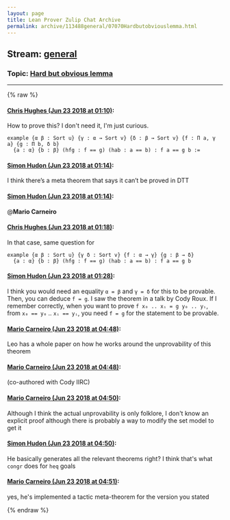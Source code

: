 ```yaml
---
layout: page
title: Lean Prover Zulip Chat Archive 
permalink: archive/113488general/07070Hardbutobviouslemma.html
---
```


## Stream: [general](index.html)
### Topic: [Hard but obvious lemma](07070Hardbutobviouslemma.html)

---


{% raw %}
#### [ Chris Hughes (Jun 23 2018 at 01:10)](https://leanprover.zulipchat.com/#narrow/stream/113488-general/topic/Hard%20but%20obvious%20lemma/near/128498549):
How to prove this? I don't need it, I'm just curious.
```lean
example {α β : Sort u} {γ : α → Sort v} {δ : β → Sort v} {f : Π a, γ a} {g : Π b, δ b}
  {a : α} {b : β} (hfg : f == g) (hab : a == b) : f a == g b :=
```

#### [ Simon Hudon (Jun 23 2018 at 01:14)](https://leanprover.zulipchat.com/#narrow/stream/113488-general/topic/Hard%20but%20obvious%20lemma/near/128498682):
I think there’s a meta theorem that says it can’t be proved in DTT

#### [ Simon Hudon (Jun 23 2018 at 01:14)](https://leanprover.zulipchat.com/#narrow/stream/113488-general/topic/Hard%20but%20obvious%20lemma/near/128498686):
@**Mario Carneiro**

#### [ Chris Hughes (Jun 23 2018 at 01:18)](https://leanprover.zulipchat.com/#narrow/stream/113488-general/topic/Hard%20but%20obvious%20lemma/near/128498834):
In that case, same question for
```lean
example {α β : Sort u} {γ δ : Sort v} {f : α → γ} {g : β → δ}
  {a : α} {b : β} (hfg : f == g) (hab : a == b) : f a == g b
```

#### [ Simon Hudon (Jun 23 2018 at 01:28)](https://leanprover.zulipchat.com/#narrow/stream/113488-general/topic/Hard%20but%20obvious%20lemma/near/128499127):
I think you would need an equality `α = β` and `γ = δ`  for this to be provable. Then, you can deduce `f = g`. I saw the theorem in a talk by Cody Roux. If I remember correctly, when you want to prove `f x₀ .. xᵢ = g y₀ .. yᵢ`, from `x₀ == y₀` .. `xᵢ == yᵢ`, you need `f = g` for the statement to be provable.

#### [ Mario Carneiro (Jun 23 2018 at 04:48)](https://leanprover.zulipchat.com/#narrow/stream/113488-general/topic/Hard%20but%20obvious%20lemma/near/128505009):
Leo has a whole paper on how he works around the unprovability of this theorem

#### [ Mario Carneiro (Jun 23 2018 at 04:48)](https://leanprover.zulipchat.com/#narrow/stream/113488-general/topic/Hard%20but%20obvious%20lemma/near/128505013):
(co-authored with Cody IIRC)

#### [ Mario Carneiro (Jun 23 2018 at 04:50)](https://leanprover.zulipchat.com/#narrow/stream/113488-general/topic/Hard%20but%20obvious%20lemma/near/128505054):
Although I think the actual unprovability is only folklore, I don't know an explicit proof although there is probably a way to modify the set model to get it

#### [ Simon Hudon (Jun 23 2018 at 04:50)](https://leanprover.zulipchat.com/#narrow/stream/113488-general/topic/Hard%20but%20obvious%20lemma/near/128505074):
He basically generates all the relevant theorems right? I think that's what `congr` does for `heq` goals

#### [ Mario Carneiro (Jun 23 2018 at 04:51)](https://leanprover.zulipchat.com/#narrow/stream/113488-general/topic/Hard%20but%20obvious%20lemma/near/128505091):
yes, he's implemented a tactic meta-theorem for the version you stated


{% endraw %}
